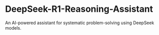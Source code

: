 # DeepSeek-R1-Reasoning-Assistant
An AI-powered assistant for systematic problem-solving using DeepSeek models.
